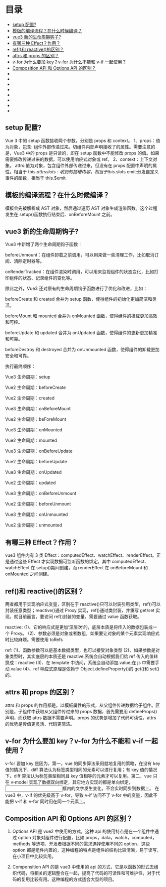 # 目录

- [setup 配置?](##1)
- [模板的编译流程？在什么时候编译？](##1)
- [vue3 新的生命周期钩子?](##1)
- [有哪三种 Effect？作用？](##1)
- [ref()和 reactive()的区别？](##1)
- [attrs 和 props 的区别？](##1)
- [v-for 为什么要加 key？v-for 为什么不能和 v-if 一起使用？](##1)
- [Composition API 和 Options API 的区别？](##1)
- [](##1)
- [](##1)
- [](##1)
- [](##1)
- [](##1)
- [](##1)
- [](##1)
- [](##1)

## setup 配置?

Vue 3 中的 setup 函数接收两个参数，分别是 props 和 context。
1、props：值为对象，包含: 组件外部传递过来。切组件内部声明接收了的属性。需要注意的是，Vue3 中的 props 是只读的，即在 setup 函数中不能修改 props 的值。如果需要修改传递过来的数据，可以使用响应式对象或 ref。
2、context：上下文对象。
attrs:值为对象，包含组件外部传递过来，但没有在 props 配置中声明的属性。相当于 this.$attrs
slots:收到的插槽内容，相当于 this.$slots
emit:分发自定义事件的函数，相当于 this.$emit

## 模板的编译流程？在什么时候编译？

模板会先被解析成 AST 对象，然后通过遍历 AST 对象生成渲染函数。这个过程发生在 setup()函数执行结束后、onBeforeMount 之前。

## vue3 新的生命周期钩子?

Vue3 中新增了两个生命周期钩子函数：

beforeUnmount：在组件卸载之前调用，可以用来做一些清理工作，比如取消订阅、清除定时器等。

onRenderTracked：在组件渲染时调用，可以用来监视组件的状态变化，比如打印组件的状态、记录组件的变化等。

除此之外，Vue3 还对原有的生命周期钩子函数进行了优化和改进，比如：

beforeCreate 和 created 合并为 setup 函数，使得组件的初始化更加简洁和灵活。

beforeMount 和 mounted 合并为 onMounted 函数，使得组件的挂载更加高效和可控。

beforeUpdate 和 updated 合并为 onUpdated 函数，使得组件的更新更加精准和可靠。

beforeDestroy 和 destroyed 合并为 onUnmounted 函数，使得组件的卸载更加安全和可靠。

执行最终顺序：

Vue3 生命周期：setup

Vue2 生命周期：beforeCreate

Vue2 生命周期：created

Vue3 生命周期：onBeforeMount

Vue2 生命周期：beForeMount

Vue3 生命周期：onMounted

Vue2 生命周期：mounted

Vue3 生命周期：onBeforeUpdate

Vue2 生命周期：beforeUpdate

Vue3 生命周期：onUpdated

Vue2 生命周期：updated

Vue3 生命周期：onBeforeUnmount

Vue2 生命周期：beforeUnmount

Vue3 生命周期：onUnmounted

Vue2 生命周期：unmounted

## 有哪三种 Effect？作用？

vue3 组件内有 3 类 Effect：computedEffect、watchEffect、renderEffect。正是通过这些 Effect 才实现数据可监听函数的绑定，其中 computedEffect、watchEffect 在 setup()期间创建，而 renderEffect 在 onBeforeMount 和 onMounted 之间创建。

## ref()和 reactive()的区别？

两者都用于实现响应式变量，区别在于 reactive()只可以封装引用类型，ref()可以封装任意类型；reactive()通过 Proxy 实现，ref()通过类封装，并重写 get/set 实现。就目前而言，要访问 ref()封装的变量，需要通过 value 函数获取。

reactive:
(1)、它的响应式是更加‘深层次’的，底层本质是将传入的数据包装成一个 Proxy。
(2)、参数必须是对象或者数组，如果要让对象的某个元素实现响应式时比较麻烦。需要使用 toRefs

ref:
(1)、函数参数可以是基本数据类型，也可以接受对象类型
(2)、如果参数是对象类型时，其实底层的本质还是 reactive,系统会自动根据我们给 ref 传入的值转换成：reactive
(3)、在 template 中访问，系统会自动添加.value;在 js 中需要手动.value
(4)、ref 响应式原理是依赖于 Object.defineProperty()的 get()和 set()的。

## attrs 和 props 的区别？

attrs 和 props 的作用都是，以模板属性的形式，从父组件传递数据给子组件。区别是，子组件中获取从父组件传过来的 props 数据，首先需要用 defineProps()声明，而获取 attrs 数据不需要声明。props 的优势是增加了代码可读性，attrs 的优势是传值更灵活、代码更简洁。

## v-for 为什么要加 key？v-for 为什么不能和 v-if 一起使用？

v-for 要加 key 是因为，第一，vue 的同步算法采用就地复用的策略，在没有 key 值的情况下，diff 算法认为标签类型相同的元素可以进行复用；有 key 值的情况下，diff 算法认为标签类型相同且 key 值相等的元素才可以复用。第二，vue 只在 v-model 实现了数据双向绑定，其它地方实现的都是单向绑定，<input/>框内的文字发生变化，不会实时同步到数据上。
在 vue3 中，v-if 的优先级高于 v-for，导致 v-if 访问不了 v-for 中的变量，因此不能把 v-if 和 v-for 同时用在同一个元素上。

## Composition API 和 Options API 的区别？

1. Options API 是 vue2 中使用的方式，这种 api 的使用特点是在一个组件中通过 option 对象对组件进行配置，比如 props，data，watch，computed，methods 等选项，开发者根据不同的需求选择使用不同的 option，这些 option 都是组件内置的，这种编程的特点是组件的结构比较清晰，易于读写，在小项目中比较实用。

2. Componsition API 的是 vue3 中使用的 api 的方式，它是以函数的形式去组织代码，将相关的逻辑整合在一起，提高了代码的可读性和可维护性，对于代码的复用比较有用。这种编程的方式适合大型的项目。

